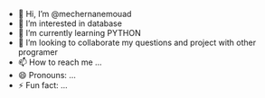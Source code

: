 - 👋 Hi, I’m @mechernanemouad
- 👀 I’m interested in database        
- 🌱 I’m currently learning PYTHON
- 💞️ I’m looking to collaborate my questions and project with other programer 
- 📫 How to reach me ...
- 😄 Pronouns: ...
- ⚡ Fun fact: ...

<!---
mechernanemouad/mechernanemouad is a ✨ special ✨ repository because its `README.md` (this file) appears on your GitHub profile.
You can click the Preview link to take a look at your changes.
--->
